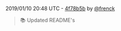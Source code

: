 2019/01/10 20:48 UTC - [4f78b5b](https://github.com/hassio-addons/addon-adguard-home/commit/4f78b5b780b64e028071bcd75d6e43a5c561c1c9) by [@frenck](https://github.com/frenck)
> :books: Updated README's 

